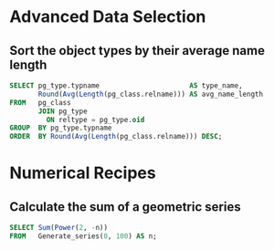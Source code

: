 # Advanced Data Selection

## Sort the object types by their average name length

[embedmd]:# (sql/sort-object-types-by-avg-name-length.sql)
```sql
SELECT pg_type.typname                      AS type_name, 
       Round(Avg(Length(pg_class.relname))) AS avg_name_length 
FROM   pg_class 
       JOIN pg_type 
         ON reltype = pg_type.oid 
GROUP  BY pg_type.typname 
ORDER  BY Round(Avg(Length(pg_class.relname))) DESC; 
```
# Numerical Recipes

## Calculate the sum of a geometric series

[embedmd]:# (sql/sum-of-geometric-series.sql)
```sql
SELECT Sum(Power(2, -n)) 
FROM   Generate_series(0, 100) AS n; 
```
